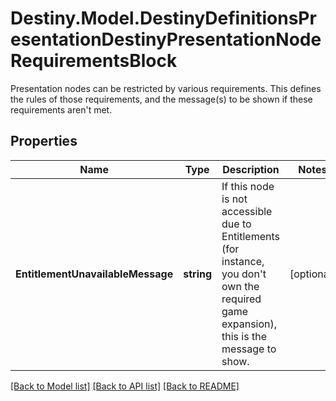 # Destiny.Model.DestinyDefinitionsPresentationDestinyPresentationNodeRequirementsBlock
Presentation nodes can be restricted by various requirements. This defines the rules of those requirements, and the message(s) to be shown if these requirements aren't met.

## Properties

Name | Type | Description | Notes
------------ | ------------- | ------------- | -------------
**EntitlementUnavailableMessage** | **string** | If this node is not accessible due to Entitlements (for instance, you don&#39;t own the required game expansion), this is the message to show. | [optional] 

[[Back to Model list]](../README.md#documentation-for-models) [[Back to API list]](../README.md#documentation-for-api-endpoints) [[Back to README]](../README.md)

